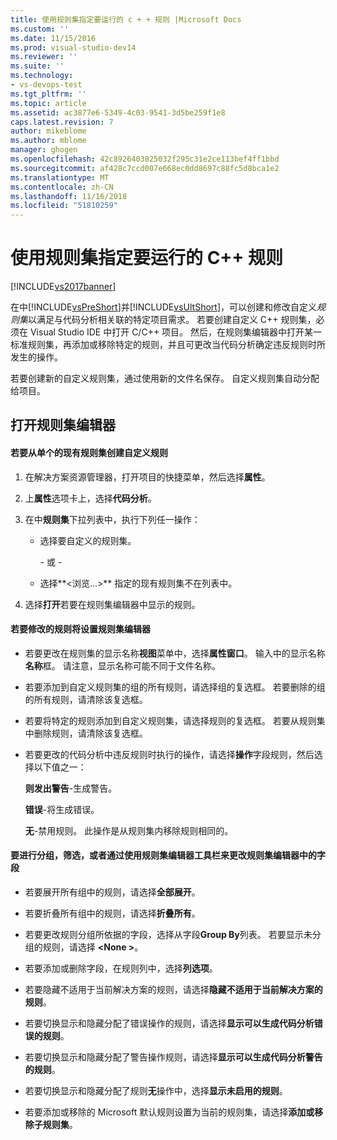 ```yaml
---
title: 使用规则集指定要运行的 c + + 规则 |Microsoft Docs
ms.custom: ''
ms.date: 11/15/2016
ms.prod: visual-studio-dev14
ms.reviewer: ''
ms.suite: ''
ms.technology:
- vs-devops-test
ms.tgt_pltfrm: ''
ms.topic: article
ms.assetid: ac3877e6-5349-4c03-9541-3d5be259f1e8
caps.latest.revision: 7
author: mikeblome
ms.author: mblome
manager: ghogen
ms.openlocfilehash: 42c8926403825032f295c31e2ce113bef4ff1bbd
ms.sourcegitcommit: af428c7ccd007e668ec0dd8697c88fc5d8bca1e2
ms.translationtype: MT
ms.contentlocale: zh-CN
ms.lasthandoff: 11/16/2018
ms.locfileid: "51810259"
---
```

# <a name="using-rule-sets-to-specify-the-c-rules-to-run"></a>使用规则集指定要运行的 C++ 规则
[!INCLUDE[vs2017banner](../includes/vs2017banner.md)]

在中[!INCLUDE[vsPreShort](../includes/vspreshort-md.md)]并[!INCLUDE[vsUltShort](../includes/vsultshort-md.md)]，可以创建和修改自定义*规则集*以满足与代码分析相关联的特定项目需求。 若要创建自定义 C++ 规则集，必须在 Visual Studio IDE 中打开 C/C++ 项目。 然后，在规则集编辑器中打开某一标准规则集，再添加或移除特定的规则，并且可更改当代码分析确定违反规则时所发生的操作。  
  
 若要创建新的自定义规则集，通过使用新的文件名保存。 自定义规则集自动分配给项目。  
  
## <a name="opening-the-rule-set-editor"></a>打开规则集编辑器  
  
#### <a name="to-create-a-custom-rule-from-a-single-existing-rule-set"></a>若要从单个的现有规则集创建自定义规则  
  
1. 在解决方案资源管理器，打开项目的快捷菜单，然后选择**属性**。  
  
2. 上**属性**选项卡上，选择**代码分析**。  
  
3. 在中**规则集**下拉列表中，执行下列任一操作：  
  
   - 选择要自定义的规则集。  
  
     \- 或 -  
  
   - 选择**\<浏览...>** 指定的现有规则集不在列表中。  
  
4. 选择**打开**若要在规则集编辑器中显示的规则。  
  
#### <a name="to-modify-a-rule-set-in-the-rule-set-editor"></a>若要修改的规则将设置规则集编辑器  
  
-   若要更改在规则集的显示名称**视图**菜单中，选择**属性窗口**。 输入中的显示名称**名称**框。 请注意，显示名称可能不同于文件名称。  
  
-   若要添加到自定义规则集的组的所有规则，请选择组的复选框。 若要删除的组的所有规则，请清除该复选框。  
  
-   若要将特定的规则添加到自定义规则集，请选择规则的复选框。 若要从规则集中删除规则，请清除该复选框。  
  
-   若要更改的代码分析中违反规则时执行的操作，请选择**操作**字段规则，然后选择以下值之一：  
  
     **则发出警告**-生成警告。  
  
     **错误**-将生成错误。  
  
     **无**-禁用规则。 此操作是从规则集内移除规则相同的。  
  
#### <a name="to-group-filter-or-change-the-fields-in-the-rule-set-editor-by-using-the-rule-set-editor-toolbar"></a>要进行分组，筛选，或者通过使用规则集编辑器工具栏来更改规则集编辑器中的字段  
  
-   若要展开所有组中的规则，请选择**全部展开**。  
  
-   若要折叠所有组中的规则，请选择**折叠所有**。  
  
-   若要更改规则分组所依据的字段，选择从字段**Group By**列表。 若要显示未分组的规则，请选择 **\<None >**。  
  
-   若要添加或删除字段，在规则列中，选择**列选项**。  
  
-   若要隐藏不适用于当前解决方案的规则，请选择**隐藏不适用于当前解决方案的规则**。  
  
-   若要切换显示和隐藏分配了错误操作的规则，请选择**显示可以生成代码分析错误的规则**。  
  
-   若要切换显示和隐藏分配了警告操作规则，请选择**显示可以生成代码分析警告的规则**。  
  
-   若要切换显示和隐藏分配了规则**无**操作中，选择**显示未启用的规则**。  
  
-   若要添加或移除的 Microsoft 默认规则设置为当前的规则集，请选择**添加或移除子规则集**。



